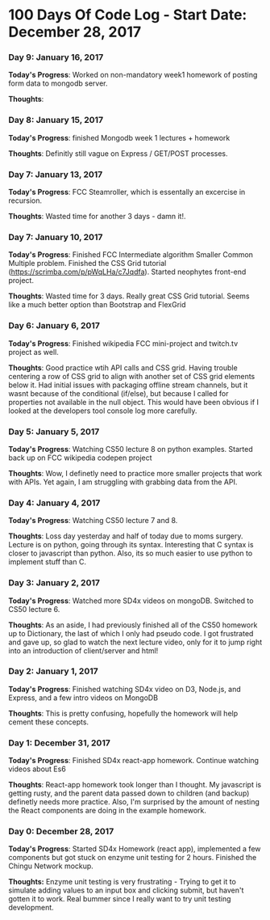 # 100 Days Of Code Log - Start Date: December 28, 2017

### Day 9: January 16, 2017 
**Today's Progress**: Worked on non-mandatory week1 homework of posting form data to mongodb server.

**Thoughts**: 
### Day 8: January 15, 2017 
**Today's Progress**: finished Mongodb week 1 lectures + homework

**Thoughts**: Definitly still vague on Express / GET/POST processes. 
### Day 7: January 13, 2017 
**Today's Progress**: FCC Steamroller, which is essentally an excercise in recursion. 

**Thoughts**: Wasted time for another 3 days - damn it!. 
### Day 7: January 10, 2017 
**Today's Progress**: Finished FCC Intermediate algorithm Smaller Common Multiple problem. Finished the CSS Grid tutorial (https://scrimba.com/p/pWqLHa/c7Jqdfa). Started neophytes front-end project.

**Thoughts**: Wasted time for 3 days. Really great CSS Grid tutorial. Seems like a much better option than Bootstrap and FlexGrid

### Day 6: January 6, 2017 
**Today's Progress**: Finished wikipedia FCC mini-project and twitch.tv project as well. 

**Thoughts**: Good practice wtih API calls and CSS grid. Having trouble centering a row of CSS grid to align with another set of CSS grid elements below it. Had initial issues with packaging offline stream channels, but it wasnt because of the conditional (if/else), but because I called for properties not available in the null object. This would have been obvious if I looked at the developers tool console log more carefully. 

### Day 5: January 5, 2017 
**Today's Progress**: Watching CS50 lecture 8 on python examples. Started back up on FCC wikipedia codepen project

**Thoughts**: Wow, I definetly need to practice more smaller projects that work with APIs. Yet again, I am struggling with grabbing data from the API. 
### Day 4: January 4, 2017 
**Today's Progress**: Watching CS50 lecture 7 and 8.

**Thoughts**: Loss day yesterday and half of today due to moms surgery. Lecture is on python, going through its syntax. Interesting that C syntax is closer to javascript than python. Also, its so much easier to use python to implement stuff than C. 
### Day 3: January 2, 2017 
**Today's Progress**: Watched more SD4x videos on mongoDB. Switched to CS50 lecture 6. 

**Thoughts**: As an aside, I had previously finished all of the CS50 homework up to Dictionary, the last of which I only had pseudo code. I got frustrated and gave up, so glad to watch the next lecture video, only for it to jump right into an introduction of client/server and html!
### Day 2: January 1, 2017 
**Today's Progress**: Finished watching SD4x video on D3, Node.js, and Express, and a few intro videos on MongoDB

**Thoughts**: This is pretty confusing, hopefully the homework will help cement these concepts.
### Day 1: December 31, 2017 
**Today's Progress**: Finished SD4x react-app homework. Continue watching videos about Es6

**Thoughts**: React-app homework took longer than I thought. My javascript is getting rusty, and the parent data passed down to children (and backup) definetly needs more practice. Also, I'm surprised by the amount of nesting the React components are doing in the example homework. 

### Day 0: December 28, 2017 
**Today's Progress**: Started SD4x Homework (react app), implemented a few components but got stuck on enzyme unit testing for 2 hours. Finished the Chingu Network mockup.

**Thoughts:** Enzyme unit testing is very frustrating - Trying to get it to simulate adding values to an input box and clicking submit, but haven't gotten it to work. Real bummer since I really want to try unit testing development.

<!-- **Link to work:** [Calculator App](http://www.example.com) -->

<!-- **Link(s) to work**
1. [Find the Longest Word in a String](https://www.freecodecamp.com/challenges/find-the-longest-word-in-a-string)
2. [Title Case a Sentence](https://www.freecodecamp.com/challenges/title-case-a-sentence) -->
